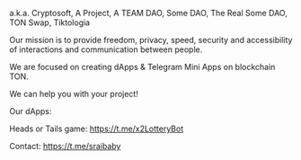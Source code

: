 a.k.a. Cryptosoft, A Project, A TEAM DAO, Some DAO, The Real Some DAO, TON Swap, Tiktologia

Our mission is to provide freedom, privacy, speed, security and accessibility of interactions and communication between people.

We are focused on creating dApps & Telegram Mini Apps on blockchain TON.

We can help you with your project!

Our dApps: 

Heads or Tails game: https://t.me/x2LotteryBot

Contact:
https://t.me/sraibaby
